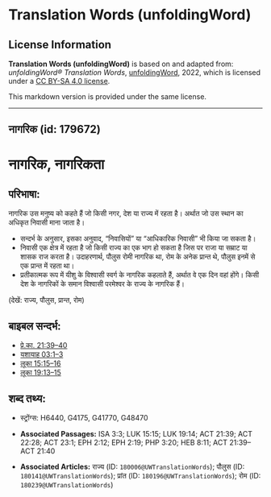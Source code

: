 # Translation Words (unfoldingWord)

## License Information

**Translation Words (unfoldingWord)** is based on and adapted from: _unfoldingWord® Translation Words_, [unfoldingWord](https://unfoldingword.org/utw), 2022, which is licensed under a [CC BY-SA 4.0 license](https://creativecommons.org/licenses/by-sa/4.0/legalcode.en).

This markdown version is provided under the same license.



--------------------------------

## नागरिक (id: 179672)

नागरिक, नागरिकता
================

परिभाषा:
--------

नागरिक उस मनुष्य को कहते हैं जो किसी नगर, देश या राज्य में रहता है। अर्थात जो उस स्थान का अधिकृत निवासी माना जाता है।

* सन्दर्भ के अनुसार, इसका अनुवाद, “निवासियों” या “आधिकारिक निवासी” भी किया जा सकता है।
* निवासी एक क्षेत्र में रहता है जो किसी राज्य का एक भाग हो सकता है जिस पर राजा या सम्राट या शासक राज करता है। उदाहरणार्थ, पौलुस रोमी नागरिक था, रोम के अनेक प्रान्त थे, पौलुस इनमें से एक प्रान्त में रहता था।
* प्रतीकात्मक रूप में यीशु के विश्वासी स्वर्ग के नागरिक कहलाते हैं, अर्थात वे एक दिन वहां होंगे। किसी देश के नागरिकों के समान विश्वासी परमेश्वर के राज्य के नागरिक हैं।

(देखें: राज्य, पौलुस, प्रान्त, रोम)

बाइबल सन्दर्भ:
--------------

* [प्रे.का. 21:39–40](https://ref.ly/Acts21:39-Acts21:40)
* [यशायाह 03:1–3](https://ref.ly/Isa3:1-Isa3:3)
* [लूका 15:15–16](https://ref.ly/Luke15:15-Luke15:16)
* [लूका 19:13–15](https://ref.ly/Luke19:13-Luke19:15)

शब्द तथ्य:
----------

* स्ट्रोंग्स: H6440, G4175, G41770, G48470

* **Associated Passages:** ISA 3:3; LUK 15:15; LUK 19:14; ACT 21:39; ACT 22:28; ACT 23:1; EPH 2:12; EPH 2:19; PHP 3:20; HEB 8:11; ACT 21:39–ACT 21:40
* **Associated Articles:** राज्य (ID: `180006@UWTranslationWords`); पौलुस (ID: `180141@UWTranslationWords`); प्रांत (ID: `180196@UWTranslationWords`); रोम (ID: `180239@UWTranslationWords`)

